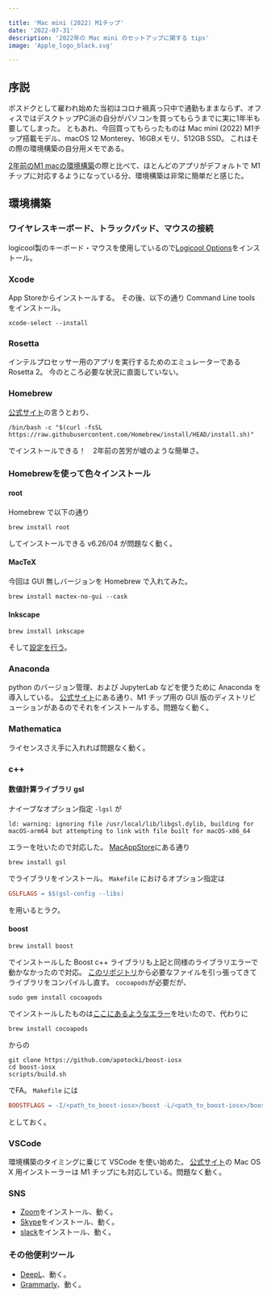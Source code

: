 ```yaml
---

title: 'Mac mini (2022) M1チップ'
date: '2022-07-31'
description: '2022年の Mac mini のセットアップに関する tips'
image: 'Apple_logo_black.svg'

---
```


## 序説

ポスドクとして雇われ始めた当初はコロナ禍真っ只中で通勤もままならず、オフィスではデスクトップPC派の自分がパソコンを買ってもらうまでに実に1年半も要してしまった。
ともあれ、今回買ってもらったものは Mac mini (2022) M1チップ搭載モデル、macOS 12 Monterey、16GBメモリ、512GB SSD。
これはその際の環境構築の自分用メモである。

[2年前のM1 macの環境構築](macbookair2020)の際と比べて、ほとんどのアプリがデフォルトで M1 チップに対応するようになっている分、環境構築は非常に簡単だと感じた。

## 環境構築

### ワイヤレスキーボード、トラックパッド、マウスの接続

logicool製のキーボード・マウスを使用しているので[Logicool Options](https://www.logicool.co.jp/ja-jp/product/options)をインストール。

### Xcode

App Storeからインストールする。
その後、以下の通り Command Line tools をインストール。

``` shell
xcode-select --install
```

### Rosetta

インテルプロセッサー用のアプリを実行するためのエミュレーターである Rosetta 2。
今のところ必要な状況に直面していない。

### Homebrew

[公式サイト](https://brew.sh/index_ja)の言うとおり、

``` shell
/bin/bash -c "$(curl -fsSL https://raw.githubusercontent.com/Homebrew/install/HEAD/install.sh)"
```

でインストールできる！　2年前の苦労が嘘のような簡単さ。

### Homebrewを使って色々インストール

#### root

Homebrew で以下の通り

``` shell
brew install root
```

してインストールできる v6.26/04 が問題なく動く。

#### MacTeX

今回は GUI 無しバージョンを Homebrew で入れてみた。

``` shell
brew install mactex-no-gui --cask
```

#### Inkscape

``` shell
brew install inkscape
```

そして[設定を行う](inkscape.html)。

### Anaconda

python のバージョン管理、および JupyterLab などを使うために Anaconda を導入している。
[公式サイト](https://www.anaconda.com/products/distribution#Downloads)にある通り、M1 チップ用の GUI 版のディストリビューションがあるのでそれをインストールする。問題なく動く。

### Mathematica

ライセンスさえ手に入れれば問題なく動く。

### c++

#### 数値計算ライブラリ gsl

ナイーブなオプション指定 `-lgsl` が

``` shell
ld: warning: ignoring file /usr/local/lib/libgsl.dylib, building for macOS-arm64 but attempting to link with file built for macOS-x86_64
```

エラーを吐いたので対応した。
[MacAppStore](https://macappstore.org/gsl/)にある通り

``` shell
brew install gsl
```

でライブラリをインストール。
`Makefile` におけるオプション指定は

``` makefile
GSLFLAGS = $$(gsl-config --libs)
```

を用いるとラク。

#### boost

``` shell
brew install boost
```

でインストールした Boost c++ ライブラリも上記と同様のライブラリエラーで動かなかったので対応。
[このリポジトリ](https://github.com/apotocki/boost-iosx)から必要なファイルを引っ張ってきてライブラリをコンパイルし直す。
`cocoapods`が必要だが、

``` shell
sudo gem install cocoapods
```

でインストールしたものは[ここにあるようなエラー](https://stackoverflow.com/questions/64901180/how-to-run-cocoapods-on-apple-silicon-m1)を吐いたので、代わりに

``` shell
brew install cocoapods
```

からの

``` shell
git clone https://github.com/apotocki/boost-iosx
cd boost-iosx
scripts/build.sh
```

でFA。
`Makefile` には

``` makefile
BOOSTFLAGS = -I/<path_to_boost-iosx>/boost -L/<path_to_boost-iosx>/boost/stage/macosx/lib
```

としておく。

### VSCode

環境構築のタイミングに乗じて VSCode を使い始めた。
[公式サイト](https://code.visualstudio.com/download)の Mac OS X 用インストーラーは M1 チップにも対応している。問題なく動く。

### SNS

* [Zoom](https://zoom.us/download)をインストール、動く。
* [Skype](https://www.skype.com/ja/get-skype/)をインストール、動く。
* [slack](https://slack.com/downloads/mac)をインストール、動く。

### その他便利ツール

* [DeepL](https://www.deepl.com/app)、動く。
* [Grammarly](https://www.grammarly.com/desktop/mac)、動く。
